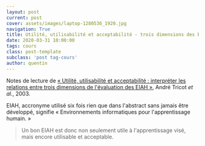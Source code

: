 ```yaml
---
layout: post
current: post
cover: assets/images/laptop-1280536_1920.jpg
navigation: True
title: Utilité, utilisabilité et acceptabilité - trois dimensions des EIAH
date: 2020-03-31 10:00:00
tags: cours
class: post-template
subclass: 'post tag-cours'
author: quentin
---
```


Notes de lecture de [« Utilité, utilisabilité et acceptabilité : interpréter les relations entre trois dimensions de l'évaluation des EIAH »](https://www.researchgate.net/publication/36380886_Utilite_utilisabilite_acceptabilite_interpreter_les_relations_entre_trois_dimensions_de_l%27evaluation_des_EIAH), André Tricot *et al.*, 2003.

EIAH, accronyme utilisé six fois rien que dans l'abstract sans jamais être développé, signifie « Environnements informatiques pour l'apprentissage humain. »

> Un bon EIAH est donc non seulement utile à l'apprentissage visé, mais encore utilisable et acceptable.